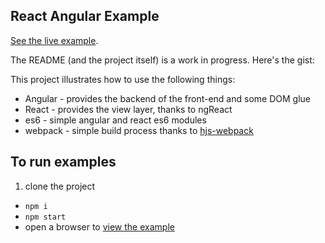React Angular Example
---

[See the live example](http://zpratt.github.io/react-angular-example/app/).

The README (and the project itself) is a work in progress. Here's the gist:

This project illustrates how to use the following things:

* Angular - provides the backend of the front-end and some DOM glue
* React - provides the view layer, thanks to ngReact
* es6 - simple angular and react es6 modules
* webpack - simple build process thanks to [hjs-webpack](https://github.com/henrikjoreteg/hjs-webpack)

## To run examples

1. clone the project
- `npm i`
- `npm start`
- open a browser to [view the example](http://localhost:8080/webpack-dev-server/index.html)

